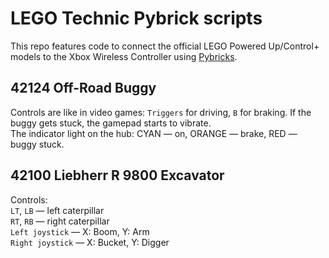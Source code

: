 # LEGO Technic Pybrick scripts
This repo features code to connect the official LEGO Powered Up/Control+ models to the Xbox Wireless Controller using [Pybricks](https://pybricks.com).

## 42124 Off-Road Buggy 
Controls are like in video games: ```Triggers``` for driving, ```B``` for braking.
If the buggy gets stuck, the gamepad starts to vibrate. <br>
The indicator light on the hub: CYAN — on, ORANGE — brake, RED — buggy stuck.

## 42100 Liebherr R 9800 Excavator
Controls: <br>
```LT```, ```LB``` — left caterpillar <br>
```RT```, ```RB``` — right caterpillar <br>
```Left joystick``` — X: Boom, Y: Arm <br>
```Right joystick``` — X: Bucket, Y: Digger

